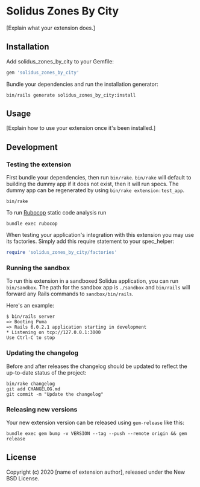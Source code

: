 # Solidus Zones By City

<!-- Replace REPO_ORG and uncomment the following to show badges for CI and coverage. -->

<!--
[![CircleCI](https://circleci.com/gh/REPO_ORG/solidus_zones_by_city.svg?style=shield)](https://circleci.com/gh/REPO_ORG/solidus_zones_by_city)
[![codecov](https://codecov.io/gh/REPO_ORG/solidus_zones_by_city/branch/master/graph/badge.svg)](https://codecov.io/gh/REPO_ORG/solidus_zones_by_city)
-->

[Explain what your extension does.]

## Installation

Add solidus_zones_by_city to your Gemfile:

```ruby
gem 'solidus_zones_by_city'
```

Bundle your dependencies and run the installation generator:

```shell
bin/rails generate solidus_zones_by_city:install
```

## Usage

[Explain how to use your extension once it's been installed.]

## Development

### Testing the extension

First bundle your dependencies, then run `bin/rake`. `bin/rake` will default to building the dummy
app if it does not exist, then it will run specs. The dummy app can be regenerated by using
`bin/rake extension:test_app`.

```shell
bin/rake
```

To run [Rubocop](https://github.com/bbatsov/rubocop) static code analysis run

```shell
bundle exec rubocop
```

When testing your application's integration with this extension you may use its factories.
Simply add this require statement to your spec_helper:

```ruby
require 'solidus_zones_by_city/factories'
```

### Running the sandbox

To run this extension in a sandboxed Solidus application, you can run `bin/sandbox`. The path for
the sandbox app is `./sandbox` and `bin/rails` will forward any Rails commands to
`sandbox/bin/rails`.

Here's an example:

```
$ bin/rails server
=> Booting Puma
=> Rails 6.0.2.1 application starting in development
* Listening on tcp://127.0.0.1:3000
Use Ctrl-C to stop
```

### Updating the changelog

Before and after releases the changelog should be updated to reflect the up-to-date status of
the project:

```shell
bin/rake changelog
git add CHANGELOG.md
git commit -m "Update the changelog"
```

### Releasing new versions

Your new extension version can be released using `gem-release` like this:

```shell
bundle exec gem bump -v VERSION --tag --push --remote origin && gem release
```

## License

Copyright (c) 2020 [name of extension author], released under the New BSD License.
